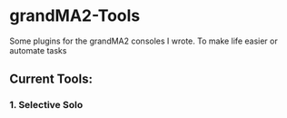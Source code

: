 # grandMA2-Tools
Some plugins for the grandMA2 consoles I wrote. To make life easier or automate tasks

## Current Tools:
### 1. Selective Solo

